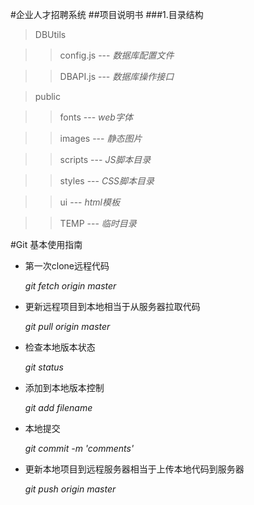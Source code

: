#企业人才招聘系统
##项目说明书
###1.目录结构
>DBUtils

>>config.js  --- *数据库配置文件*

>>DBAPI.js --- *数据库操作接口*

>public

>>fonts  --- *web字体*

>>images --- *静态图片*

>>scripts --- *JS脚本目录*

>>styles --- *CSS脚本目录*

>>ui --- *html模板*

>>TEMP --- *临时目录*











#Git 基本使用指南

* 第一次clone远程代码

    *git fetch origin master*

* 更新远程项目到本地相当于从服务器拉取代码

    *git pull origin master*

* 检查本地版本状态

    *git status*

* 添加到本地版本控制

    *git add filename*

* 本地提交

    *git commit -m 'comments'*

* 更新本地项目到远程服务器相当于上传本地代码到服务器

    *git push origin master*


